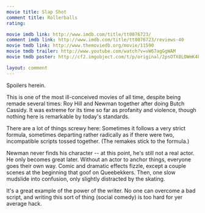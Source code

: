 ```yaml
---
movie title: Slap Shot
comment title: Rollerballs
rating: 

movie imdb link: http://www.imdb.com/title/tt0076723/
comment imdb link: http://www.imdb.com/title/tt0076723/reviews-40
movie tmdb link: http://www.themoviedb.org/movie/11590
movie tmdb trailer: http://www.youtube.com/watch?v=vW67agGgWAM
movie tmdb poster: http://cf2.imgobject.com/t/p/original/2psOTX8LOWmK4kSlTnCUYJjLmTs.jpg

layout: comment
---
```


Spoilers herein.

This is one of the most ill-conceived movies of all time, despite being remade several times: Roy Hill and Newman together after doing Butch Cassidy. It was extreme for its time so far as profanity and violence, though nothing here is remarkable by today's standards.

There are a lot of things screwy here: Sometimes it follows a very strict formula, sometimes departing rather radically as if there were two, incompatible scripts tossed together. (The remakes stick to the formula.)

Newman never finds his character -- at this point, he's still not a real actor. He only becomes great later. Without an actor to anchor things, everyone goes their own way. Comic and dramatic effects fizzle, except a couple scenes at the beginning that goof on Queebekkers. Then, one slow mudslide into confusion, only slightly distracted by the skating.

It's a great example of the power of the writer. No one can overcome a bad script, and writing this sort of thing (social comedy) is too hard for yer average hack.